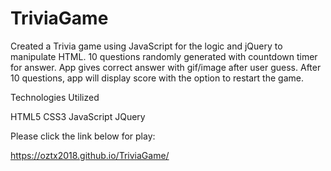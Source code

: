 # TriviaGame

Created a Trivia game using JavaScript for the logic and jQuery to manipulate HTML. 10 questions randomly generated with countdown timer for answer. App gives correct answer with gif/image after user guess. After 10 questions, app will display score with the option to restart the game.

Technologies Utilized

HTML5 CSS3 JavaScript JQuery

Please click the link below for play:

https://oztx2018.github.io/TriviaGame/
